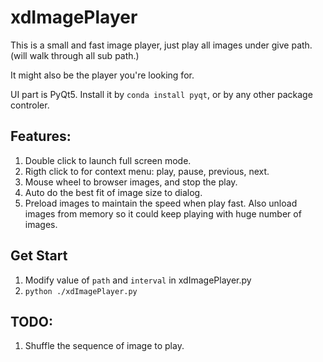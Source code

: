 # xdImagePlayer

This is a small and fast image player, just play all images under give path. (will walk through all sub path.)

It might also be the player you're looking for.

UI part is PyQt5. Install it by `conda install pyqt`, or by any other package controler.

## Features:
1. Double click to launch full screen mode.
1. Rigth click to for context menu: play, pause, previous, next.
1. Mouse wheel to browser images, and stop the play.
1. Auto do the best fit of image size to dialog.
1. Preload images to maintain the speed when play fast. Also unload images from memory so it could keep playing with huge number of images.

## Get Start
1. Modify value of `path` and `interval` in xdImagePlayer.py
2. ```python ./xdImagePlayer.py```

## TODO:
1. Shuffle the sequence of image to play.
